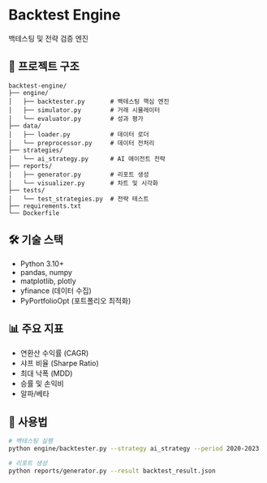 # Backtest Engine

백테스팅 및 전략 검증 엔진

## 📁 프로젝트 구조
```
backtest-engine/
├── engine/
│   ├── backtester.py       # 백테스팅 핵심 엔진
│   ├── simulator.py        # 거래 시뮬레이터
│   └── evaluator.py        # 성과 평가
├── data/
│   ├── loader.py           # 데이터 로더
│   └── preprocessor.py     # 데이터 전처리
├── strategies/
│   └── ai_strategy.py      # AI 에이전트 전략
├── reports/
│   ├── generator.py        # 리포트 생성
│   └── visualizer.py       # 차트 및 시각화
├── tests/
│   └── test_strategies.py  # 전략 테스트
├── requirements.txt
└── Dockerfile
```

## 🛠 기술 스택
- Python 3.10+
- pandas, numpy
- matplotlib, plotly
- yfinance (데이터 수집)
- PyPortfolioOpt (포트폴리오 최적화)

## 📊 주요 지표
- 연환산 수익률 (CAGR)
- 샤프 비율 (Sharpe Ratio)
- 최대 낙폭 (MDD)
- 승률 및 손익비
- 알파/베타

## 🚀 사용법
```bash
# 백테스팅 실행
python engine/backtester.py --strategy ai_strategy --period 2020-2023

# 리포트 생성
python reports/generator.py --result backtest_result.json
```